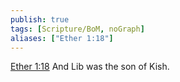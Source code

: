 ```yaml
---
publish: true
tags: [Scripture/BoM, noGraph]
aliases: ["Ether 1:18"]
---
```

[Ether 1:18](https://churchofjesuschrist.org/study/scriptures/bofm/ether/1?lang=eng&id=p18#p18) And Lib was the son of Kish.
